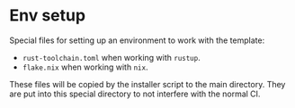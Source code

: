# Env setup

Special files for setting up an environment to work with the template:

- `rust-toolchain.toml` when working with `rustup`.
- `flake.nix` when working with `nix`.

These files will be copied by the installer script to the main directory. They are
put into this special directory to not interfere with the normal CI.
